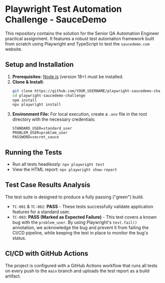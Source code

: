 # Playwright Test Automation Challenge - SauceDemo

This repository contains the solution for the Senior QA Automation Engineer practical assignment. It features a robust test automation framework built from scratch using Playwright and TypeScript to test the `saucedemo.com` website.

## Setup and Installation

1.  **Prerequisites:** [Node.js](https://nodejs.org/) (version 18+) must be installed.
2.  **Clone & Install:**
    ```bash
    git clone https://github.com/YOUR_USERNAME/playwright-saucedemo-challenge.git
    cd playwright-saucedemo-challenge
    npm install
    npx playwright install
    ```
3.  **Environment File:** For local execution, create a `.env` file in the root directory with the necessary credentials:
    ```
    STANDARD_USER=standard_user
    PROBLEM_USER=problem_user
    PASSWORD=secret_sauce
    ```

## Running the Tests

-   Run all tests headlessly: `npx playwright test`
-   View the HTML report: `npx playwright show-report`

## Test Case Results Analysis

The test suite is designed to produce a fully passing ("green") build.

-   `TC-001` & `TC-002`: **PASS** - These tests successfully validate application features for a standard user.
-   `TC-003`: **PASS (Marked as Expected Failure)** - This test covers a known bug with the `problem_user`. By using Playwright's `test.fail()` annotation, we acknowledge the bug and prevent it from failing the CI/CD pipeline, while keeping the test in place to monitor the bug's status.

## CI/CD with GitHub Actions

The project is configured with a GitHub Actions workflow that runs all tests on every push to the `main` branch and uploads the test report as a build artifact.